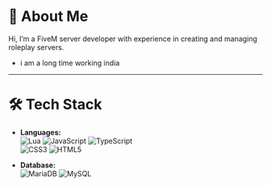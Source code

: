 # 🌟 About Me
Hi, I’m a FiveM server developer with experience in creating and managing roleplay servers.

- i am a long time working  india 

---

# 🛠️ Tech Stack
- **Languages:**  
  ![Lua](https://img.shields.io/badge/lua-%232C2D72.svg?style=for-the-badge&logo=lua&logoColor=white) 
  ![JavaScript](https://img.shields.io/badge/javascript-%23323330.svg?style=for-the-badge&logo=javascript&logoColor=%23F7DF1E) 
  ![TypeScript](https://img.shields.io/badge/typescript-%23007ACC.svg?style=for-the-badge&logo=typescript&logoColor=white)  
  ![CSS3](https://img.shields.io/badge/css3-%231572B6.svg?style=for-the-badge&logo=css3&logoColor=white) 
  ![HTML5](https://img.shields.io/badge/html5-%23E34F26.svg?style=for-the-badge&logo=html5&logoColor=white)  



- **Database:**  
  ![MariaDB](https://img.shields.io/badge/MariaDB-003545?style=for-the-badge&logo=mariadb&logoColor=white)
  ![MySQL](https://img.shields.io/badge/mysql-4479A1.svg?style=for-the-badge&logo=mysql&logoColor=white)
